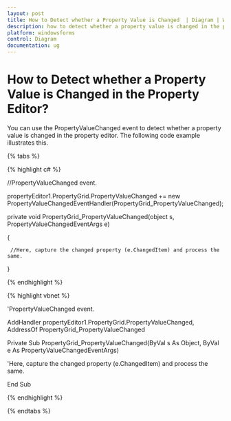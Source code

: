 ```yaml
---
layout: post
title: How to Detect whether a Property Value is Changed  | Diagram | Windows Forms | Syncfusion®
description: how to detect whether a property value is changed in the property editor?
platform: windowsforms
control: Diagram
documentation: ug
---
```


# How to Detect whether a Property Value is Changed in the Property Editor?

You can use the PropertyValueChanged event to detect whether a property value is changed in the property editor. The following code example illustrates this.

{% tabs %}

{% highlight c# %}

//PropertyValueChanged event.

propertyEditor1.PropertyGrid.PropertyValueChanged += new PropertyValueChangedEventHandler(PropertyGrid_PropertyValueChanged);

private void PropertyGrid_PropertyValueChanged(object s, PropertyValueChangedEventArgs e)

{            

     //Here, capture the changed property (e.ChangedItem) and process the same.

}

{% endhighlight %}

{% highlight vbnet %}

'PropertyValueChanged event.

AddHandler propertyEditor1.PropertyGrid.PropertyValueChanged, AddressOf PropertyGrid_PropertyValueChanged

Private Sub PropertyGrid_PropertyValueChanged(ByVal s As Object, ByVal e As PropertyValueChangedEventArgs)

'Here, capture the changed property (e.ChangedItem) and process the same.

End Sub

{% endhighlight %}

{% endtabs %}